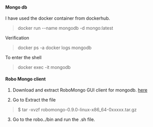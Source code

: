#### Mongo db

I have used the docker container from dockerhub.

> docker run --name mongodb -d mongo:latest

Verification

> docker ps -a 
> docker logs mongodb


To enter the shell

> docker exec -it mongodb



#### Robo Mongo client

1. Download and extract RoboMongo GUI client for mongodb.
   [here](https://robomongo.org/download)
   
2. Go to Extract the file
  > $ tar -xvzf robomongo-0.9.0-linux-x86_64-0xxxxx.tar.gz
  
3. Go to the robo../bin and run the .sh file.



